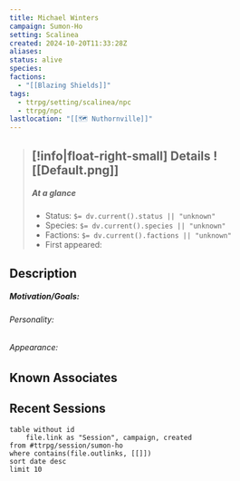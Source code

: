 ```yaml
---
title: Michael Winters
campaign: Sumon-Ho
setting: Scalinea
created: 2024-10-20T11:33:28Z
aliases: 
status: alive
species: 
factions:
  - "[[Blazing Shields]]"
tags:
  - ttrpg/setting/scalinea/npc
  - ttrpg/npc
lastlocation: "[[🗺️ Nuthornville]]"
---
```


>[!info|float-right-small] Details
> ![[Default.png]]
> ---
> 
> ##### At a glance
> 
> - Status: `$= dv.current().status || "unknown"`
> - Species: `$= dv.current().species || "unknown"`
> - Factions: `$= dv.current().factions || "unknown"`
> - First appeared:
> 
## Description

##### Motivation/Goals:


###### Personality:  


###### Appearance:  


## Known Associates



## Recent Sessions

```dataview
table without id
    file.link as "Session", campaign, created
from #ttrpg/session/sumon-ho
where contains(file.outlinks, [[]])
sort date desc
limit 10
```
